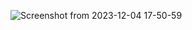 ![Screenshot from 2023-12-04 17-50-59](https://github.com/AXKuhta/qml/assets/11133304/274b2c5a-c98c-44f1-83da-2d0f17ff9207)
